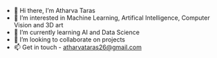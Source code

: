- 👋 Hi there, I’m Atharva Taras 
- 👀 I’m interested in Machine Learning, Artifical Intelligence, Computer Vision and 3D art
- 🌱 I’m currently learning AI and Data Science
- 💞️ I’m looking to collaborate on projects
- 📫 Get in touch - atharvataras26@gmail.com

<!---
AtharvaTaras/AtharvaTaras is a ✨ special ✨ repository because its `README.md` (this file) appears on your GitHub profile.
You can click the Preview link to take a look at your changes.
--->

